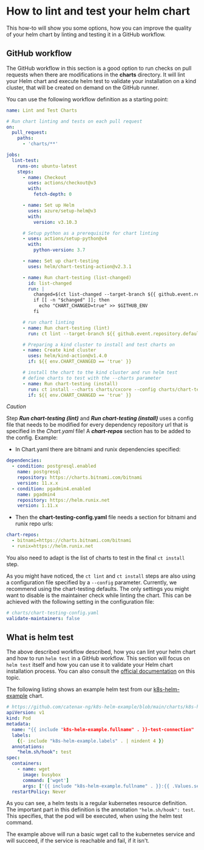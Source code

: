 # How to lint and test your helm chart

This how-to will show you some options, how you can improve the quality of your helm chart by linting and testing
it in a GitHub workflow.

## GitHub workflow

The GitHub workflow in this section is a good option to run checks on pull requests when there are modifications in the __charts__ directory.
It will lint your Helm chart and execute helm test to validate your installation on a kind cluster, that will be
created on demand on the GitHub runner.

You can use the following workflow definition as a starting point:

```yaml
name: Lint and Test Charts

# Run chart linting and tests on each pull request
on: 
  pull_request:
    paths:
      - 'charts/**'

jobs:
  lint-test:
    runs-on: ubuntu-latest
    steps:
      - name: Checkout
        uses: actions/checkout@v3
        with:
          fetch-depth: 0

      - name: Set up Helm
        uses: azure/setup-helm@v3
        with:
          version: v3.10.3

      # Setup python as a prerequisite for chart linting 
      - uses: actions/setup-python@v4
        with:
          python-version: 3.7

      - name: Set up chart-testing
        uses: helm/chart-testing-action@v2.3.1

      - name: Run chart-testing (list-changed)
        id: list-changed
        run: |
          changed=$(ct list-changed --target-branch ${{ github.event.repository.default_branch }})
          if [[ -n "$changed" ]]; then
            echo "CHART_CHANGED=true" >> $GITHUB_ENV
          fi

      # run chart linting 
      - name: Run chart-testing (lint)
        run: ct lint --target-branch ${{ github.event.repository.default_branch }} --config charts/chart-testing-config.yaml

      # Preparing a kind cluster to install and test charts on
      - name: Create kind cluster
        uses: helm/kind-action@v1.4.0
        if: ${{ env.CHART_CHANGED == 'true' }}

      # install the chart to the kind cluster and run helm test
      # define charts to test with the --charts parameter
      - name: Run chart-testing (install)
        run: ct install --charts charts/cxcore --config charts/chart-testing-config.yaml
        if: ${{ env.CHART_CHANGED == 'true' }}

```

_Caution_

Step ___Run chart-testing (lint)___ and ___Run chart-testing (install)___ uses a config file that needs to be modified for every dependency repository url that is specified in the _Chart.yaml_ file! A  ___chart-repos___ section has to be added to the config. Example:

- In Chart.yaml there are bitnami and runix dependencies specified:

```yaml
dependencies:
  - condition: postgresql.enabled
    name: postgresql
    repository: https://charts.bitnami.com/bitnami
    version: 11.x.x
  - condition: pgadmin4.enabled
    name: pgadmin4
    repository: https://helm.runix.net
    version: 1.11.x
```

- Then the __chart-testing-config.yaml__ file needs a section for bitnami and runix repo urls:

```yaml
chart-repos:
  - bitnami=https://charts.bitnami.com/bitnami
  - runix=https://helm.runix.net
```

You also need to adapt is the list of charts to test in the final `ct install` step.

As you might have noticed, the `ct lint` and `ct install` steps are also using a configuration file specified by a
`--config` parameter. Currently, we recommend using the chart-testing defaults. The only settings you might want to
disable is the maintainer check while linting the chart.
This can be achieved with the following setting in the configuration file:

```yaml
# charts/chart-testing-config.yaml
validate-maintainers: false
```

## What is helm test

The above described workflow described, how you can lint your helm chart and how to run `helm test` in a GitHub workflow.
This section will focus on `helm test` itself and how you can use it to validate your Helm chart installation process.
You can also consult the [official documentation](https://helm.sh/docs/topics/chart_tests/) on this topic.

The following listing shows an example helm test from our
[k8s-helm-example](https://github.com/catenax-ng/k8s-helm-example/blob/main/charts/k8s-helm-example) chart.

```yaml
# https://github.com/catenax-ng/k8s-helm-example/blob/main/charts/k8s-helm-example/templates/tests/test-service-connection.yaml
apiVersion: v1
kind: Pod
metadata:
  name: "{{ include "k8s-helm-example.fullname" . }}-test-connection"
  labels:
    {{- include "k8s-helm-example.labels" . | nindent 4 }}
  annotations:
    "helm.sh/hook": test
spec:
  containers:
    - name: wget
      image: busybox
      command: ['wget']
      args: ['{{ include "k8s-helm-example.fullname" . }}:{{ .Values.service.port }}']
  restartPolicy: Never
```

As you can see, a helm tests is a regular kubernetes resource definition. The important part in this definition
is the annotation `"helm.sh/hook": test`. This specifies, that the pod will be executed, when using the helm test
command.

The example above will run a basic wget call to the kubernetes service and will succeed, if the service is reachable
and fail, if it isn't.

